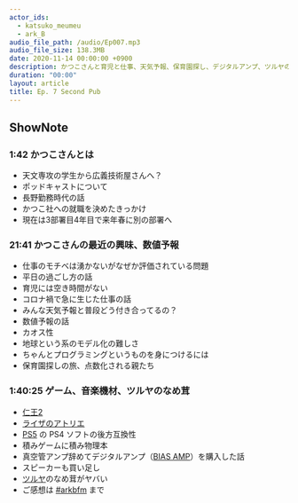 ```yaml
---
actor_ids:
  - katsuko_meumeu
  - ark_B
audio_file_path: /audio/Ep007.mp3
audio_file_size: 138.3MB
date: 2020-11-14 00:00:00 +0900
description: かつこさんと育児と仕事、天気予報、保育園探し、デジタルアンプ、ツルヤのなめ茸などについて話しました。
duration: "00:00"
layout: article
title: Ep. 7 Second Pub
---
```


## ShowNote

### 1:42 かつこさんとは

* 天文専攻の学生から広義技術屋さんへ？
* ポッドキャストについて
* 長野勤務時代の話
* かつこ社への就職を決めたきっかけ
* 現在は3部署目4年目で来年春に別の部署へ
    

### 21:41 かつこさんの最近の興味、数値予報

* 仕事のモチベは湧かないがなぜか評価されている問題
* 平日の過ごし方の話
* 育児には空き時間がない
* コロナ禍で急に生じた仕事の話
* みんな天気予報と普段どう付き合ってるの？
* 数値予報の話
* カオス性
* 地球という系のモデル化の難しさ
* ちゃんとプログラミングというものを身につけるには
* 保育園探しの旅、点数化される親たち

### 1:40:25 ゲーム、音楽機材、ツルヤのなめ茸

* [仁王2](https://www.gamecity.ne.jp/nioh2/)
* [ライザのアトリエ](https://www.gamecity.ne.jp/atelier/ryza/)
* [PS5](https://www.playstation.com/ja-jp/ps5/) の PS4 ソフトの後方互換性
* 積みゲームに積み物理本
* 真空管アンプ辞めてデジタルアンプ（[BIAS AMP](https://www.positivegrid.com/bias-amp/)）を購入した話
* スピーカーも買い足し
* [ツルヤ](https://www.tsuruya-corp.co.jp/original/)のなめ茸がヤバい
* ご感想は [#arkbfm](https://paper.dropbox.com/?q=%23arkbfm) まで
